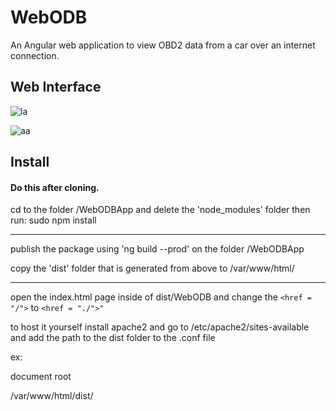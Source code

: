 # WebODB
An Angular web application to view OBD2 data from a car over an internet connection.


## Web Interface

![la](https://user-images.githubusercontent.com/43968309/56934437-e8e00400-6ab9-11e9-991c-d4cd21b99672.png)


![aa](https://user-images.githubusercontent.com/43968309/56934480-1462ee80-6aba-11e9-8708-44dc6e7a2241.png)

## Install

#### Do this after cloning.

cd to the folder /WebODBApp and delete the 'node_modules' folder then run:
sudo npm install 

_____________________________________________________________________________

publish the package using 'ng build --prod' on the folder /WebODBApp

copy the 'dist' folder that is generated from above to /var/www/html/

_____________________________________________________________________________

open the index.html page inside of dist/WebODB and change the ```<href = "/">``` to ```<href = "./">"```

to host it yourself install apache2 and go to /etc/apache2/sites-available and add the path to the dist folder to the .conf file 

ex: 

document root

/var/www/html/dist/
